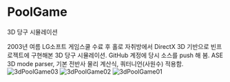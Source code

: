 # PoolGame
3D 당구 시뮬레이션

2003년 여름 LG소프트 게임스쿨 수료 후 홀로 자취방에서 DirectX 3D 기반으로 빈프로젝트에 구현해본 3D 당구 시뮬레이션.
GitHub 계정에 당시 소스를 push 해 봄.
ASE 3D mode parser, 기본 전반사 물리 계산식, 쿼터니언(사원수) 적용함.
![3dPoolGame03](https://github.com/ykw007/PoolGame/assets/2923454/8667eba8-c4fa-484a-908c-cb3767d6bc88)
![3dPoolGame02](https://github.com/ykw007/PoolGame/assets/2923454/287ed9f9-90a8-441e-89aa-81201d1762bf)
![3dPoolGame01](https://github.com/ykw007/PoolGame/assets/2923454/7740b3ce-5027-4c22-a4c0-5c82cddb7c37)

